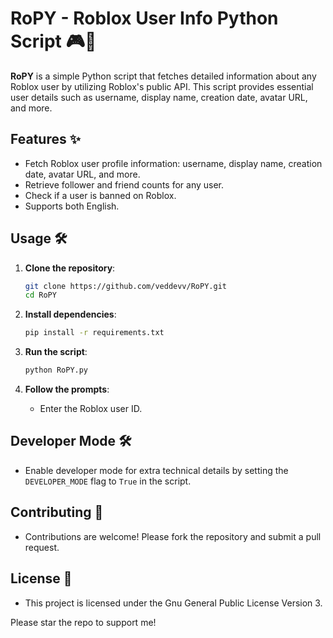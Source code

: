 # RoPY - Roblox User Info Python Script 🎮🐍

**RoPY** is a simple Python script that fetches detailed information about any Roblox user by utilizing Roblox's public API. This script provides essential user details such as username, display name, creation date, avatar URL, and more.

## Features ✨
- Fetch Roblox user profile information: username, display name, creation date, avatar URL, and more.
- Retrieve follower and friend counts for any user.
- Check if a user is banned on Roblox.
- Supports both English.

## Usage 🛠️
1. **Clone the repository**:
    ```sh
    git clone https://github.com/veddevv/RoPY.git
    cd RoPY
    ```

2. **Install dependencies**:
    ```sh
    pip install -r requirements.txt
    ```

3. **Run the script**:
    ```sh
    python RoPY.py
    ```

4. **Follow the prompts**:
    - Enter the Roblox user ID.

## Developer Mode 🛠️
- Enable developer mode for extra technical details by setting the `DEVELOPER_MODE` flag to `True` in the script.

## Contributing 🤝
- Contributions are welcome! Please fork the repository and submit a pull request.

## License 📜
- This project is licensed under the Gnu General Public License Version 3.

Please star the repo to support me!
